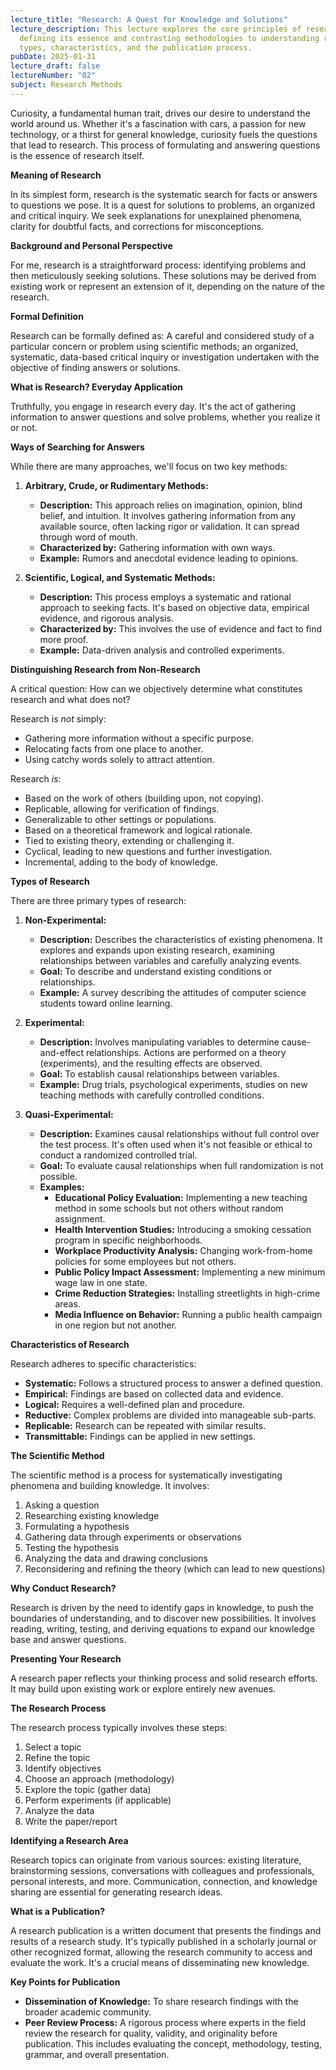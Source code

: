 ```yaml
---
lecture_title: "Research: A Quest for Knowledge and Solutions"
lecture_description: This lecture explores the core principles of research, from
  defining its essence and contrasting methodologies to understanding research
  types, characteristics, and the publication process.
pubDate: 2025-01-31
lecture_draft: false
lectureNumber: "02"
subject: Research Methods
---
```


Curiosity, a fundamental human trait, drives our desire to understand the world around us. Whether it's a fascination with cars, a passion for new technology, or a thirst for general knowledge, curiosity fuels the questions that lead to research. This process of formulating and answering questions is the essence of research itself.

**Meaning of Research**

In its simplest form, research is the systematic search for facts or answers to questions we pose. It is a quest for solutions to problems, an organized and critical inquiry. We seek explanations for unexplained phenomena, clarity for doubtful facts, and corrections for misconceptions.

**Background and Personal Perspective**

For me, research is a straightforward process: identifying problems and then meticulously seeking solutions. These solutions may be derived from existing work or represent an extension of it, depending on the nature of the research.

**Formal Definition**

Research can be formally defined as: A careful and considered study of a particular concern or problem using scientific methods; an organized, systematic, data-based critical inquiry or investigation undertaken with the objective of finding answers or solutions.

**What is Research? Everyday Application**

Truthfully, you engage in research every day. It's the act of gathering information to answer questions and solve problems, whether you realize it or not.

**Ways of Searching for Answers**

While there are many approaches, we'll focus on two key methods:

1.  **Arbitrary, Crude, or Rudimentary Methods:**
    - **Description:** This approach relies on imagination, opinion, blind belief, and intuition. It involves gathering information from any available source, often lacking rigor or validation. It can spread through word of mouth.
    - **Characterized by:** Gathering information with own ways.
    - **Example:** Rumors and anecdotal evidence leading to opinions.

2.  **Scientific, Logical, and Systematic Methods:**
    - **Description:** This process employs a systematic and rational approach to seeking facts. It's based on objective data, empirical evidence, and rigorous analysis.
    - **Characterized by:** This involves the use of evidence and fact to find more proof.
    - **Example:** Data-driven analysis and controlled experiments.

**Distinguishing Research from Non-Research**

A critical question: How can we objectively determine what constitutes research and what does not?

Research is _not_ simply:

- Gathering more information without a specific purpose.
- Relocating facts from one place to another.
- Using catchy words solely to attract attention.

Research _is_:

- Based on the work of others (building upon, not copying).
- Replicable, allowing for verification of findings.
- Generalizable to other settings or populations.
- Based on a theoretical framework and logical rationale.
- Tied to existing theory, extending or challenging it.
- Cyclical, leading to new questions and further investigation.
- Incremental, adding to the body of knowledge.

**Types of Research**

There are three primary types of research:

1.  **Non-Experimental:**
    - **Description:** Describes the characteristics of existing phenomena. It explores and expands upon existing research, examining relationships between variables and carefully analyzing events.
    - **Goal:** To describe and understand existing conditions or relationships.
    - **Example:** A survey describing the attitudes of computer science students toward online learning.

2.  **Experimental:**
    - **Description:** Involves manipulating variables to determine cause-and-effect relationships. Actions are performed on a theory (experiments), and the resulting effects are observed.
    - **Goal:** To establish causal relationships between variables.
    - **Example:** Drug trials, psychological experiments, studies on new teaching methods with carefully controlled conditions.

3.  **Quasi-Experimental:**
    - **Description:** Examines causal relationships without full control over the test process. It's often used when it's not feasible or ethical to conduct a randomized controlled trial.
    - **Goal:** To evaluate causal relationships when full randomization is not possible.
    - **Examples:**
      - **Educational Policy Evaluation:** Implementing a new teaching method in some schools but not others without random assignment.
      - **Health Intervention Studies:** Introducing a smoking cessation program in specific neighborhoods.
      - **Workplace Productivity Analysis:** Changing work-from-home policies for some employees but not others.
      - **Public Policy Impact Assessment:** Implementing a new minimum wage law in one state.
      - **Crime Reduction Strategies:** Installing streetlights in high-crime areas.
      - **Media Influence on Behavior:** Running a public health campaign in one region but not another.

**Characteristics of Research**

Research adheres to specific characteristics:

- **Systematic:** Follows a structured process to answer a defined question.
- **Empirical:** Findings are based on collected data and evidence.
- **Logical:** Requires a well-defined plan and procedure.
- **Reductive:** Complex problems are divided into manageable sub-parts.
- **Replicable:** Research can be repeated with similar results.
- **Transmittable:** Findings can be applied in new settings.

**The Scientific Method**

The scientific method is a process for systematically investigating phenomena and building knowledge. It involves:

1.  Asking a question
2.  Researching existing knowledge
3.  Formulating a hypothesis
4.  Gathering data through experiments or observations
5.  Testing the hypothesis
6.  Analyzing the data and drawing conclusions
7.  Reconsidering and refining the theory (which can lead to new questions)

**Why Conduct Research?**

Research is driven by the need to identify gaps in knowledge, to push the boundaries of understanding, and to discover new possibilities. It involves reading, writing, testing, and deriving equations to expand our knowledge base and answer questions.

**Presenting Your Research**

A research paper reflects your thinking process and solid research efforts. It may build upon existing work or explore entirely new avenues.

**The Research Process**

The research process typically involves these steps:

1.  Select a topic
2.  Refine the topic
3.  Identify objectives
4.  Choose an approach (methodology)
5.  Explore the topic (gather data)
6.  Perform experiments (if applicable)
7.  Analyze the data
8.  Write the paper/report

**Identifying a Research Area**

Research topics can originate from various sources: existing literature, brainstorming sessions, conversations with colleagues and professionals, personal interests, and more. Communication, connection, and knowledge sharing are essential for generating research ideas.

**What is a Publication?**

A research publication is a written document that presents the findings and results of a research study. It's typically published in a scholarly journal or other recognized format, allowing the research community to access and evaluate the work. It's a crucial means of disseminating new knowledge.

**Key Points for Publication**

- **Dissemination of Knowledge:** To share research findings with the broader academic community.
- **Peer Review Process:** A rigorous process where experts in the field review the research for quality, validity, and originality before publication. This includes evaluating the concept, methodology, testing, grammar, and overall presentation.
